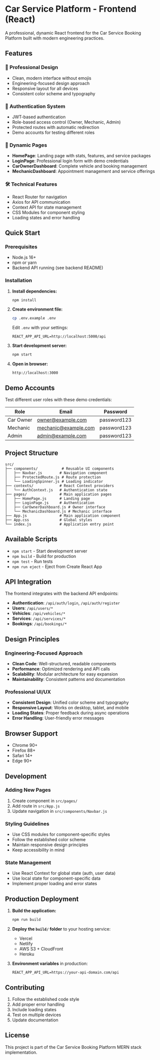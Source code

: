 # Car Service Platform - Frontend (React)

A professional, dynamic React frontend for the Car Service Booking Platform built with modern engineering practices.

## Features

### 🎨 **Professional Design**
- Clean, modern interface without emojis
- Engineering-focused design approach
- Responsive layout for all devices
- Consistent color scheme and typography

### 🔐 **Authentication System**
- JWT-based authentication
- Role-based access control (Owner, Mechanic, Admin)
- Protected routes with automatic redirection
- Demo accounts for testing different roles

### 📱 **Dynamic Pages**
- **HomePage**: Landing page with stats, features, and service packages
- **LoginPage**: Professional login form with demo credentials
- **CarOwnerDashboard**: Complete vehicle and booking management
- **MechanicDashboard**: Appointment management and service offerings

### 🛠️ **Technical Features**
- React Router for navigation
- Axios for API communication
- Context API for state management
- CSS Modules for component styling
- Loading states and error handling

## Quick Start

### Prerequisites
- Node.js 16+ 
- npm or yarn
- Backend API running (see backend README)

### Installation

1. **Install dependencies:**
   ```bash
   npm install
   ```

2. **Create environment file:**
   ```bash
   cp .env.example .env
   ```
   
   Edit `.env` with your settings:
   ```
   REACT_APP_API_URL=http://localhost:5000/api
   ```

3. **Start development server:**
   ```bash
   npm start
   ```

4. **Open in browser:**
   ```
   http://localhost:3000
   ```

## Demo Accounts

Test different user roles with these demo credentials:

| Role | Email | Password |
|------|-------|----------|
| Car Owner | owner@example.com | password123 |
| Mechanic | mechanic@example.com | password123 |
| Admin | admin@example.com | password123 |

## Project Structure

```
src/
├── components/           # Reusable UI components
│   ├── Navbar.js        # Navigation component
│   ├── ProtectedRoute.js # Route protection
│   └── LoadingSpinner.js # Loading indicator
├── contexts/            # React Context providers
│   └── AuthContext.js   # Authentication state
├── pages/               # Main application pages
│   ├── HomePage.js      # Landing page
│   ├── LoginPage.js     # Authentication
│   ├── CarOwnerDashboard.js # Owner interface
│   └── MechanicDashboard.js # Mechanic interface
├── App.js               # Main application component
├── App.css              # Global styles
└── index.js             # Application entry point
```

## Available Scripts

- `npm start` - Start development server
- `npm build` - Build for production
- `npm test` - Run tests
- `npm run eject` - Eject from Create React App

## API Integration

The frontend integrates with the backend API endpoints:

- **Authentication**: `/api/auth/login`, `/api/auth/register`
- **Users**: `/api/users/*`
- **Vehicles**: `/api/vehicles/*`
- **Services**: `/api/services/*`
- **Bookings**: `/api/bookings/*`

## Design Principles

### Engineering-Focused Approach
- **Clean Code**: Well-structured, readable components
- **Performance**: Optimized rendering and API calls
- **Scalability**: Modular architecture for easy expansion
- **Maintainability**: Consistent patterns and documentation

### Professional UI/UX
- **Consistent Design**: Unified color scheme and typography
- **Responsive Layout**: Works on desktop, tablet, and mobile
- **Loading States**: Proper feedback during async operations
- **Error Handling**: User-friendly error messages

## Browser Support

- Chrome 90+
- Firefox 88+
- Safari 14+
- Edge 90+

## Development

### Adding New Pages
1. Create component in `src/pages/`
2. Add route in `src/App.js`
3. Update navigation in `src/components/Navbar.js`

### Styling Guidelines
- Use CSS modules for component-specific styles
- Follow the established color scheme
- Maintain responsive design principles
- Keep accessibility in mind

### State Management
- Use React Context for global state (auth, user data)
- Use local state for component-specific data
- Implement proper loading and error states

## Production Deployment

1. **Build the application:**
   ```bash
   npm run build
   ```

2. **Deploy the `build/` folder** to your hosting service:
   - Vercel
   - Netlify
   - AWS S3 + CloudFront
   - Heroku

3. **Environment variables** in production:
   ```
   REACT_APP_API_URL=https://your-api-domain.com/api
   ```

## Contributing

1. Follow the established code style
2. Add proper error handling
3. Include loading states
4. Test on multiple devices
5. Update documentation

## License

This project is part of the Car Service Booking Platform MERN stack implementation.
